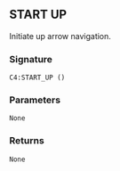 ## START  UP

Initiate up arrow navigation. 


### Signature

`C4:START_UP ()`


### Parameters

`None`


### Returns

`None`